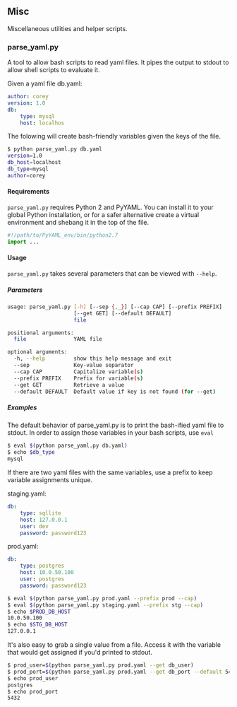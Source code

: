 ## Misc

Miscellaneous utilities and helper scripts.

### parse_yaml.py
A tool to allow bash scripts to read yaml files. It pipes the output to stdout to allow shell scripts to evaluate it.

Given a yaml file db.yaml:
```yaml
author: corey
version: 1.0
db:
    type: mysql
    host: localhos
```

The folowing will create bash-friendly variables given the keys of the file.
```bash
$ python parse_yaml.py db.yaml
version=1.0
db_host=localhost
db_type=mysql
author=corey
```

#### Requirements
`parse_yaml.py` requires Python 2 and PyYAML. You can install it to your global Python installation, or for a safer alternative
create a virtual environment and shebang it in the top of the file.

```python
#!/path/to/PyYAML_env/bin/python2.7
import ...
```

#### Usage
`parse_yaml.py` takes several parameters that can be viewed with `--help`.

##### Parameters
```bash
usage: parse_yaml.py [-h] [--sep {,_}] [--cap CAP] [--prefix PREFIX]
                     [--get GET] [--default DEFAULT]
                     file

positional arguments:
  file               YAML file

optional arguments:
  -h, --help         show this help message and exit
  --sep              Key-value separator
  --cap CAP          Capitalize variable(s)
  --prefix PREFIX    Prefix for variable(s)
  --get GET          Retrieve a value
  --default DEFAULT  Default value if key is not found (for --get)
  ```

##### Examples
The default behavior of parse_yaml.py is to print the bash-ified yaml file to stdout. In order to assign
those variables in your bash scripts, use `eval`
```bash
$ eval $(python parse_yaml.py db.yaml)
$ echo $db_type
mysql
```
If there are two yaml files with the same variables, use a prefix to keep variable assignments unique.

staging.yaml:
```yaml
db:
    type: sqllite
    host: 127.0.0.1
    user: dev
    password: password123
```
prod.yaml:
```yaml
db:
    type: postgres
    host: 10.0.50.100
    user: postgres
    password: password123
```

```bash
$ eval $(python parse_yaml.py prod.yaml --prefix prod --cap)
$ eval $(python parse_yaml.py staging.yaml --prefix stg --cap)
$ echo $PROD_DB_HOST
10.0.50.100
$ echo $STG_DB_HOST
127.0.0.1
```

It's also easy to grab a single value from a file. Access it with the variable that would get assigned
if you'd printed to stdout.
```bash
$ prod_user=$(python parse_yaml.py prod.yaml --get db_user)
$ prod_port=$(python parse_yaml.py prod.yaml --get db_port --default 5432)
$ echo prod_user
postgres
$ echo prod_port
5432
```